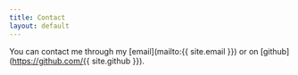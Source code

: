 ```yaml
---
title: Contact
layout: default
---
```

You can contact me through my [email](mailto:{{ site.email }}) or on [github](https://github.com/{{ site.github }}).
